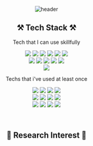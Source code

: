 <!-- ### Hi there 👋 -->
<!--
**spacegray-ji/spacegray-ji** is a ✨ _special_ ✨ repository because its `README.md` (this file) appears on your GitHub profile.

Here are some ideas to get you started:

- 🔭 I’m currently working on ...
- 🌱 I’m currently learning ...
- 👯 I’m looking to collaborate on ...
- 🤔 I’m looking for help with ...
- 💬 Ask me about ...
- 📫 How to reach me: ...
- 😄 Pronouns: ...
- ⚡ Fun fact: ...
-->

<!-- 1.1 Tech Stack
1.2 Techs that i've used at least once

2. research interest

3. Publications

4. project in progress
5. project experience
6. contact -->

<div align="center">

![header](https://capsule-render.vercel.app/api?type=waving&color=gradient&height=250&section=header&text=Geonwoo%20Ji&fontSize=90&animation=fadeIn&fontAlignY=38&desc=Contact:%20spacegray.ji@gmail.com&descAlignY=63&descAlign=60)
</div>

<h2 align="center"><b>⚒️ Tech Stack ⚒️</b></h2>
<p align="center">Tech that I can use skillfully</p>
<p align="center">
    <img src="https://img.shields.io/badge/Tensorflow-FF6F00?style=flat-square&logo=tensorflow&logoColor=white"/></a>
    <img src="https://img.shields.io/badge/Keras-D00000?style=flat-square&logo=keras&logoColor=white"/></a>
    <img src="https://img.shields.io/badge/PyTorch-EE4C2C?style=flat-square&logo=pytorch&logoColor=white"/></a>
    <img src="https://img.shields.io/badge/scikitlearn-F7931E?style=flat-square&logo=scikit-learn&logoColor=white"/></a>
    <img src="https://img.shields.io/badge/NumPy-013243?style=flat-square&logo=NumPy&logoColor=white"/></a>
    <img src="https://img.shields.io/badge/pandas-150458?style=flat-square&logo=pandas&logoColor=white"/></a>
    <br>
    <img src="https://img.shields.io/badge/Python-3766AB?style=flat-square&logo=Python&logoColor=white"/></a>
    <img src="https://img.shields.io/badge/Jupyter-F37626?style=flat-square&logo=Jupyter&logoColor=white"/></a>
    <img src="https://img.shields.io/badge/Anaconda-44A833?style=flat-square&logo=Anaconda&logoColor=white"/></a>
    <img src="https://img.shields.io/badge/Google Colab-F9AB00?style=flat-square&logo=google-colab&logoColor=white"/></a>
    <img src="https://img.shields.io/badge/Linux-FCC624?style=flat-square&logo=Linux&logoColor=white"/></a>
    <br>
    <img src="https://img.shields.io/badge/Overleaf-47A141?style=flat-square&logo=Overleaf&logoColor=white"/></a>
</p>

<p align="center">Techs that i've used at least once</p>
<p align="center">
    <img src="https://img.shields.io/badge/C++-00599C?style=flat-square&logo=cplusplus&logoColor=white"/></a>
    <img src="https://img.shields.io/badge/JavaScript-F7DF1E?style=flat-square&logo=javascript&logoColor=white"/></a>
    <img src="https://img.shields.io/badge/Node.js-339933?style=flat-square&logo=nodedotjs&logoColor=white"/></a>
    <img src="https://img.shields.io/badge/JAVA-007396?style=flat-square&logo=Java&logoColor=white"/></a>
    <br>
    <img src="https://img.shields.io/badge/Docker-2496ED?style=flat-square&logo=Docker&logoColor=white"/></a>
    <img src="https://img.shields.io/badge/Kubernetes-326CE5?style=flat-square&logo=kubernetes&logoColor=white"/></a>
    <img src="https://img.shields.io/badge/GCP-4285F4?style=flat-square&logo=googlecloud&logoColor=white"/></a>
    <img src="https://img.shields.io/badge/Amazon AWS-232F3E?style=flat-square&logo=amazon-aws&logoColor=white"/></a>
    <br>
    <img src="https://img.shields.io/badge/MySQL-4479A1?style=flat-square&logo=MySQL&logoColor=white"/></a>
    <img src="https://img.shields.io/badge/MongoDB-47A248?style=flat-square&logo=MongoDB&logoColor=white"/></a>
    <img src="https://img.shields.io/badge/Apache Hadoop-66CCFF?style=flat-square&logo=apachehadoop&logoColor=white"/></a></center>
    <img src="https://img.shields.io/badge/Apache Spark-66CCFF?style=flat-square&logo=apachespark&logoColor=white"/></a></center>


</p>

</br>
<h2 align="center"><b>🔬 Research Interest 🔬</b></h2>

